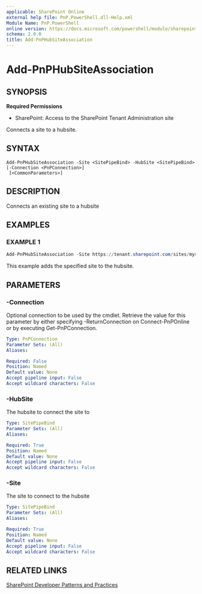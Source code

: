```yaml
---
applicable: SharePoint Online
external help file: PnP.PowerShell.dll-Help.xml
Module Name: PnP.PowerShell
online version: https://docs.microsoft.com/powershell/module/sharepoint-pnp/add-pnphubsiteassociation
schema: 2.0.0
title: Add-PnPHubSiteAssociation
---
```


# Add-PnPHubSiteAssociation

## SYNOPSIS

**Required Permissions**

* SharePoint: Access to the SharePoint Tenant Administration site

Connects a site to a hubsite.

## SYNTAX

```
Add-PnPHubSiteAssociation -Site <SitePipeBind> -HubSite <SitePipeBind> [-Connection <PnPConnection>]
 [<CommonParameters>]
```

## DESCRIPTION
Connects an existing site to a hubsite

## EXAMPLES

### EXAMPLE 1
```powershell
Add-PnPHubSiteAssociation -Site https://tenant.sharepoint.com/sites/mysite -HubSite https://tenant.sharepoint.com/sites/hubsite
```

This example adds the specified site to the hubsite.

## PARAMETERS

### -Connection
Optional connection to be used by the cmdlet. Retrieve the value for this parameter by either specifying -ReturnConnection on Connect-PnPOnline or by executing Get-PnPConnection.

```yaml
Type: PnPConnection
Parameter Sets: (All)
Aliases:

Required: False
Position: Named
Default value: None
Accept pipeline input: False
Accept wildcard characters: False
```

### -HubSite
The hubsite to connect the site to

```yaml
Type: SitePipeBind
Parameter Sets: (All)
Aliases:

Required: True
Position: Named
Default value: None
Accept pipeline input: False
Accept wildcard characters: False
```

### -Site
The site to connect to the hubsite

```yaml
Type: SitePipeBind
Parameter Sets: (All)
Aliases:

Required: True
Position: Named
Default value: None
Accept pipeline input: False
Accept wildcard characters: False
```

## RELATED LINKS

[SharePoint Developer Patterns and Practices](https://aka.ms/sppnp)